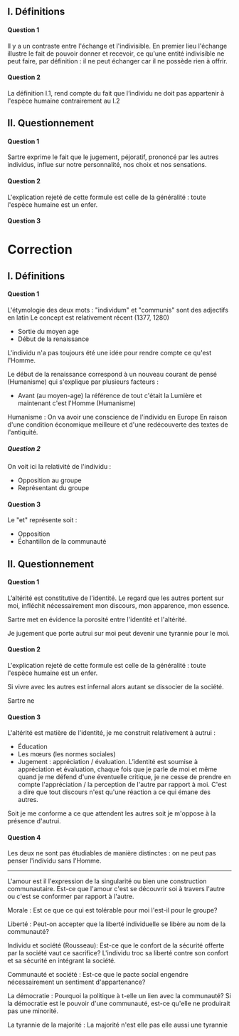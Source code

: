 ## I. Définitions
#### Question 1
Il y a un contraste entre l'échange et l'indivisible. En premier lieu l'échange illustre le fait de pouvoir donner et recevoir, ce qu'une entité indivisible ne peut faire, par définition : il ne peut échanger car il ne possède rien à offrir. 

#### Question 2
La définition $\text{I}.1$, rend compte du fait que l’individu ne doit pas appartenir à l'espèce humaine contrairement au $\text{I}.2$

## II. Questionnement
#### Question 1
Sartre exprime le fait que le jugement, péjoratif, prononcé par les autres individus, influe sur notre personnalité, nos choix et nos sensations. 

#### Question 2
L'explication rejeté de cette formule est celle de la généralité : toute l'espèce humaine est un enfer. 

#### Question 3


# Correction
## I. Définitions
#### Question 1
L'étymologie des deux mots : "individum" et "communis" sont des adjectifs en latin
Le concept est relativement récent (1377, 1280)
- Sortie du moyen age
- Début de la renaissance

L'individu n'a pas toujours été une idée pour rendre compte ce qu'est l'Homme. 

Le début de la renaissance correspond à un nouveau courant de pensé (Humanisme) qui s'explique par plusieurs facteurs : 
- Avant (au moyen-age) la référence de tout c'était la Lumière et maintenant c'est l'Homme (Humanisme)

Humanisme : On va avoir une conscience de l'individu en Europe
En raison d'une condition économique meilleure et d'une redécouverte des textes de l'antiquité. 

##### Question 2
On voit ici la relativité de l'individu : 
- Opposition au groupe
- Représentant du groupe

#### Question 3
Le "et" représente soit : 
- Opposition
- Échantillon de la communauté

## II. Questionnement
#### Question 1
L’altérité est constitutive de l'identité.
Le regard que les autres portent sur moi, infléchit nécessairement mon discours, mon apparence, mon essence. 

Sartre met en évidence la porosité entre l'identité et l'altérité. 

Je jugement que porte autrui sur moi peut devenir une tyrannie pour le moi.

#### Question 2
L'explication rejeté de cette formule est celle de la généralité : toute l'espèce humaine est un enfer. 

Si vivre avec les autres est infernal alors autant se dissocier de la société. 

Sartre ne 

#### Question 3
L'altérité est matière de l'identité, je me construit relativement à autrui : 
- Éducation
- Les mœurs (les normes sociales)
- Jugement : appréciation / évaluation. L’identité est soumise à appréciation et évaluation, chaque fois que je parle de moi et même quand je me défend d'une éventuelle critique, je ne cesse de prendre en compte l'appréciation / la perception de l'autre par rapport à moi. 
  C'est a dire que tout discours n'est qu'une réaction a ce qui émane des autres. 

Soit je me conforme a ce que attendent les autres soit je m'oppose à la présence d'autrui. 

#### Question 4
Les deux ne sont pas étudiables de manière distinctes : on ne peut pas penser l'individu sans l'Homme. 

___
L'amour est il l'expression de la singularité ou bien une construction communautaire. 
Est-ce que l'amour c'est se découvrir soi à travers l'autre ou c'est se conformer par rapport à l'autre.

Morale :
Est ce que ce qui est tolérable pour moi l'est-il pour le groupe?

Liberté :
Peut-on accepter que la liberté individuelle se libère au nom de la communauté?

Individu et société (Rousseau):
Est-ce que le confort de la sécurité offerte par la société vaut ce sacrifice? 
L'individu troc sa liberté contre son confort et sa sécurité en intégrant la société. 

Communauté et société : 
Est-ce que le pacte social engendre nécessairement un sentiment d'appartenance? 

La démocratie :
Pourquoi la politique à t-elle un lien avec la communauté?
Si la démocratie est le pouvoir d'une communauté, est-ce qu'elle ne produirait pas une minorité. 

La tyrannie de la majorité : 
La majorité n'est elle pas elle aussi une tyrannie
